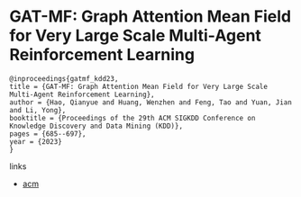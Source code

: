 # GAT-MF: Graph Attention Mean Field for Very Large Scale Multi-Agent Reinforcement Learning

```
@inproceedings{gatmf_kdd23,
title = {GAT-MF: Graph Attention Mean Field for Very Large Scale Multi-Agent Reinforcement Learning},
author = {Hao, Qianyue and Huang, Wenzhen and Feng, Tao and Yuan, Jian and Li, Yong},
booktitle = {Proceedings of the 29th ACM SIGKDD Conference on Knowledge Discovery and Data Mining (KDD)},
pages = {685--697},
year = {2023}
}
```

links
- [acm](https://dl.acm.org/doi/10.1145/3580305.3599359)
